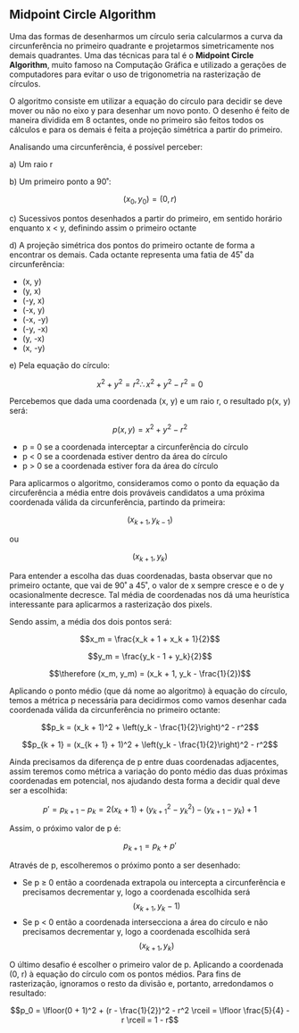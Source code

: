 ## Midpoint Circle Algorithm


Uma das formas de desenharmos um círculo seria calcularmos a curva da circunferência no primeiro quadrante e projetarmos simetricamente nos demais quadrantes. Uma das técnicas para tal é o **Midpoint Circle Algorithm**, muito famoso na Computação Gráfica e utilizado a gerações de computadores para evitar o uso de trigonometria na rasterização de círculos.

O algoritmo consiste em utilizar a equação do círculo para decidir se deve mover ou não no eixo y para desenhar um novo ponto. O desenho é feito de maneira dividida em 8 octantes, onde no primeiro são feitos todos os cálculos e para os demais é feita a projeção simétrica a partir do primeiro.

Analisando uma circunferência, é possível perceber:

a) Um raio r

b) Um primeiro ponto a 90˚:

$$(x_0, y_0) = (0, r)$$

c) Sucessivos pontos desenhados a partir do primeiro, em sentido horário enquanto x < y, definindo assim o primeiro octante

d) A projeção simétrica dos pontos do primeiro octante de forma a encontrar os demais. Cada octante representa uma fatia de 45˚ da circunferência:

- (x, y)
- (y, x)
- (-y, x)
- (-x, y)
- (-x, -y)
- (-y, -x)
- (y, -x)
- (x, -y)

e) Pela equação do círculo:

$$x^2 + y^2 = r^2 \therefore x^2 + y^2 - r^2 = 0$$

Percebemos que dada uma coordenada (x, y) e um raio r, o resultado p(x, y) será:

$$p(x, y) = x^2 + y^2 - r^2$$

- p = 0 se a coordenada interceptar a circunferência do círculo
- p < 0 se a coordenada estiver dentro da área do círculo
- p > 0 se a coordenada estiver fora da área do círculo

Para aplicarmos o algoritmo, consideramos como o ponto da equação da circuferência a média entre dois prováveis candidatos a uma próxima coordenada válida da circunferência, partindo da primeira:

$$(x_{k + 1}, y_{k - 1})$$

ou

$$(x_{k + 1}, y_k)$$

Para entender a escolha das duas coordenadas, basta observar que no primeiro octante, que vai de 90˚ a 45˚, o valor de x sempre cresce e o de y ocasionalmente decresce. Tal média de coordenadas nos dá uma heurística interessante para aplicarmos a rasterização dos pixels.

Sendo assim, a média dos dois pontos será:

$$x_m = \frac{x_k + 1 + x_k + 1}{2}$$

$$y_m = \frac{y_k - 1 + y_k}{2}$$

$$\therefore (x_m, y_m) = (x_k + 1, y_k - \frac{1}{2})$$

Aplicando o ponto médio (que dá nome ao algoritmo) à equação do círculo, temos a métrica p necessária para decidirmos como vamos desenhar cada coordenada válida da circunferência no primeiro octante:

$$p_k = (x_k + 1)^2 + \left(y_k - \frac{1}{2}\right)^2 - r^2$$

$$p_{k + 1} = (x_{k + 1} + 1)^2 + \left(y_k - \frac{1}{2}\right)^2 - r^2$$

Ainda precisamos da diferença de p entre duas coordenadas adjacentes, assim teremos como métrica a variação do ponto médio das duas próximas coordenadas em potencial, nos ajudando desta forma a decidir qual deve ser a escolhida:

$$p' = p_{k + 1} - p_k = 2(x_k + 1) + (y^2_{k + 1} - y^2_k) - (y_{k + 1} - y_k) + 1$$

Assim, o próximo valor de p é:

$$p_{k + 1} = p_k + p'$$

Através de p, escolheremos o próximo ponto a ser desenhado:

- Se p ≥ 0 então a coordenada extrapola ou intercepta a circunferência e precisamos decrementar y, logo a coordenada escolhida será $$(x_{k + 1}, y_k - 1)$$
- Se p < 0 então a coordenada intersecciona a área do círculo e não precisamos decrementar y, logo a coordenada escolhida será $$(x_{k + 1}, y_k)$$

O último desafio é escolher o primeiro valor de p. Aplicando a coordenada (0, r) à equação do círculo com os pontos médios. Para fins de rasterização, ignoramos o resto da divisão e, portanto, arredondamos o resultado:

$$p_0 = \lfloor(0 + 1)^2 + (r - \frac{1}{2})^2 - r^2 \rceil = \lfloor \frac{5}{4} - r \rceil = 1 - r$$
